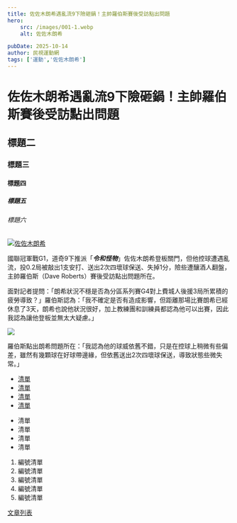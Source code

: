 ```yaml
---
title: 佐佐木朗希遇亂流9下險砸鍋！主帥羅伯斯賽後受訪點出問題
hero:
    src: /images/001-1.webp
    alt: 佐佐木朗希

pubDate: 2025-10-14
author: 民視運動網
tags: ['運動','佐佐木朗希']
---
```

# 佐佐木朗希遇亂流9下險砸鍋！主帥羅伯斯賽後受訪點出問題
## 標題二
### 標題三
#### 標題四
##### 標題五
###### 標題六

[![佐佐木朗希](/images/001-1.webp)](/images/001-1.webp)

國聯冠軍戰G1，道奇9下推派「***令和怪物***」佐佐木朗希登板關門，但他控球遭遇亂流，投0.2局被敲出1支安打、送出2次四壞球保送、失掉1分，險些遭釀酒人翻盤，主帥羅伯斯（Dave Roberts）賽後受訪點出問題所在。

面對記者提問：「朗希狀況不穩是否為分區系列賽G4對上費城人後援3局所累積的疲勞導致？」羅伯斯認為：「我不確定是否有造成影響，但距離那場比賽朗希已經休息了3天，朗希也說他狀況很好，加上教練團和訓練員都認為他可以出賽，因此我認為讓他登板並無太大疑慮。」
 
![](/images/001-2.jpg)

羅伯斯點出朗希問題所在：「我認為他的球威依舊不錯，只是在控球上稍微有些偏差，雖然有幾顆球在好球帶邊緣，但依舊送出2次四壞球保送，導致狀態些微失常。」

- [清單](#)
- [清單](#)
- [清單](#)
- [清單](#)

* 清單
* 清單
* 清單
* 清單

1. 編號清單
1. 編號清單
1. 編號清單
1. 編號清單
1. 編號清單

[文章列表](/blog)
